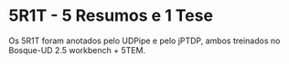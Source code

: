 # 5R1T - 5 Resumos e 1 Tese

Os 5R1T foram anotados pelo UDPipe e pelo jPTDP, ambos treinados no Bosque-UD 2.5 workbench + 5TEM.